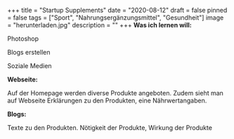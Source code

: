 +++
title = "Startup Supplements"
date = "2020-08-12"
draft = false
pinned = false
tags = ["Sport", "Nahrungsergänzungsmittel", "Gesundheit"]
image = "herunterladen.jpg"
description = ""
+++
**Was ich lernen will:**

Photoshop

Blogs erstellen

Soziale Medien

**Webseite:**

Auf der Homepage werden diverse Produkte angeboten. Zudem sieht man auf Webseite Erklärungen zu den Produkten,  eine Nährwertangaben.

**Blogs:** 

Texte zu den Produkten. Nötigkeit der Produkte, Wirkung der Produkte